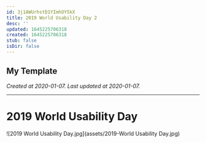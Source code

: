 ```yaml
---
id: 3j1AWUrhstD1YImhOY5kX
title: 2019 World Usability Day 2
desc: ''
updated: 1645225706318
created: 1645225706318
stub: false
isDir: false
---
```

My Template
---

_Created at 2020-01-07._
_Last updated at 2020-01-07._




---

# 2019 World Usability Day


![2019 World Usability Day.jpg](assets/2019-World Usability Day.jpg)

